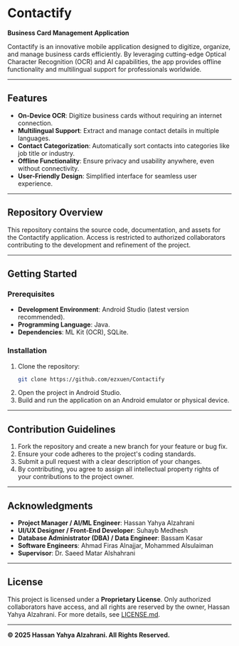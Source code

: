 # Contactify

**Business Card Management Application**

Contactify is an innovative mobile application designed to digitize, organize, and manage business cards efficiently. By leveraging cutting-edge Optical Character Recognition (OCR) and AI capabilities, the app provides offline functionality and multilingual support for professionals worldwide.

---

## Features
- **On-Device OCR**: Digitize business cards without requiring an internet connection.
- **Multilingual Support**: Extract and manage contact details in multiple languages.
- **Contact Categorization**: Automatically sort contacts into categories like job title or industry.
- **Offline Functionality**: Ensure privacy and usability anywhere, even without connectivity.
- **User-Friendly Design**: Simplified interface for seamless user experience.

---

## Repository Overview
This repository contains the source code, documentation, and assets for the Contactify application. Access is restricted to authorized collaborators contributing to the development and refinement of the project.

---

## Getting Started

### Prerequisites
- **Development Environment**: Android Studio (latest version recommended).
- **Programming Language**: Java.
- **Dependencies**: ML Kit (OCR), SQLite.

### Installation
1. Clone the repository:
   ```bash
   git clone https://github.com/ezxuen/Contactify
   ```
2. Open the project in Android Studio.
3. Build and run the application on an Android emulator or physical device.

---

## Contribution Guidelines
1. Fork the repository and create a new branch for your feature or bug fix.
2. Ensure your code adheres to the project's coding standards.
3. Submit a pull request with a clear description of your changes.
4. By contributing, you agree to assign all intellectual property rights of your contributions to the project owner.

---
## Acknowledgments
- **Project Manager / AI/ML Engineer**: Hassan Yahya Alzahrani
- **UI/UX Designer / Front-End Developer**: Suhayb Medhesh
- **Database Administrator (DBA) / Data Engineer**: Bassam Kasar
- **Software Engineers**: Ahmad Firas Alnajjar, Mohammed Alsulaiman
- **Supervisor**: Dr. Saeed Matar Alshahrani

---
## License
This project is licensed under a **Proprietary License**. Only authorized collaborators have access, and all rights are reserved by the owner, Hassan Yahya Alzahrani. For more details, see [LICENSE.md](./LICENSE.md).

---
**© 2025 Hassan Yahya Alzahrani. All Rights Reserved.**
